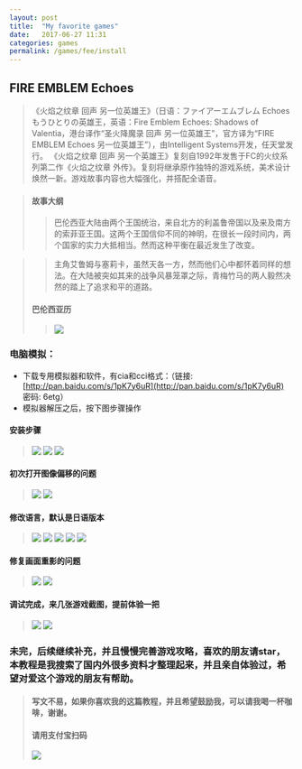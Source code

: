 ```yaml
---
layout: post
title:  "My favorite games"
date:   2017-06-27 11:31
categories: games
permalink: /games/fee/install
---
```


## FIRE EMBLEM Echoes
> 《火焰之纹章 回声 另一位英雄王》（日语：ファイアーエムブレム Echoes もうひとりの英雄王，英语：Fire Emblem Echoes: Shadows of Valentia，港台译作“圣火降魔录 回声 另一位英雄王”，官方译为“FIRE EMBLEM Echoes 另一位英雄王”），由Intelligent Systems开发，任天堂发行。
> 《火焰之纹章 回声 另一个英雄王》复刻自1992年发售于FC的火纹系列第二作《火焰之纹章 外传》。复刻将继承原作独特的游戏系统，美术设计焕然一新。游戏故事内容也大幅强化，并搭配全语音。

> #### 故事大纲
>> 巴伦西亚大陆由两个王国统治，来自北方的利盖鲁帝国以及来及南方的索菲亚王国。这两个王国信仰不同的神明，在很长一段时间内，两个国家的实力大抵相当。然而这种平衡在最近发生了改变。

>> 主角艾鲁姆与塞莉卡，虽然天各一方，然而他们心中都怀着同样的想法。在大陆被突如其来的战争风暴笼罩之际，青梅竹马的两人毅然决然的踏上了追求和平的道路。
> #### 巴伦西亚历
>> ![](http://os15c15vv.bkt.clouddn.com/QQ%E5%9B%BE%E7%89%8720170625130224.png)

### 电脑模拟：
- 下载专用模拟器和软件，有cia和cci格式：（链接: [http://pan.baidu.com/s/1pK7y6uR](http://pan.baidu.com/s/1pK7y6uR) 密码: 6etg）
- 模拟器解压之后，按下图步骤操作
#### 安装步骤
> ![](http://os15c15vv.bkt.clouddn.com/QQ%E5%9B%BE%E7%89%8720170624101449.png)
> ![](http://os15c15vv.bkt.clouddn.com/QQ%E5%9B%BE%E7%89%8720170624103020.png)
> ![](http://os15c15vv.bkt.clouddn.com/QQ%E5%9B%BE%E7%89%8720170624103138.png)
#### 初次打开图像偏移的问题
> ![](http://os15c15vv.bkt.clouddn.com/QQ%E5%9B%BE%E7%89%8720170624105021.png)
> ![](http://os15c15vv.bkt.clouddn.com/QQ%E5%9B%BE%E7%89%8720170624105050.png)
#### 修改语言，默认是日语版本
> ![](http://os15c15vv.bkt.clouddn.com/QQ%E5%9B%BE%E7%89%8720170624105356.png)
> ![](http://os15c15vv.bkt.clouddn.com/QQ%E5%9B%BE%E7%89%8720170624105455.png)
> ![](http://os15c15vv.bkt.clouddn.com/QQ%E5%9B%BE%E7%89%8720170624105540.png)
> ![](http://os15c15vv.bkt.clouddn.com/QQ%E5%9B%BE%E7%89%8720170624105628.png)
> ![](http://os15c15vv.bkt.clouddn.com/QQ%E5%9B%BE%E7%89%8720170624105657.png)
#### 修复画面重影的问题
> ![](http://os15c15vv.bkt.clouddn.com/QQ%E5%9B%BE%E7%89%8720170624105938.png)
> ![](http://os15c15vv.bkt.clouddn.com/QQ%E5%9B%BE%E7%89%8720170624110032.png)
#### 调试完成，来几张游戏截图，提前体验一把
> ![](http://os15c15vv.bkt.clouddn.com/QQ%E5%9B%BE%E7%89%8720170624105256.png)
> ![](http://os15c15vv.bkt.clouddn.com/QQ%E5%9B%BE%E7%89%8720170624105826.png)

### 未完，后续继续补充，并且慢慢完善游戏攻略，喜欢的朋友请star，本教程是我搜索了国内外很多资料才整理起来，并且亲自体验过，希望对爱这个游戏的朋友有帮助。
> #### 写文不易，如果你喜欢我的这篇教程，并且希望鼓励我，可以请我喝一杯咖啡，谢谢。
> #### 请用支付宝扫码
> ![](http://os15c15vv.bkt.clouddn.com/QQ%E5%9B%BE%E7%89%8720170624112116.png)
